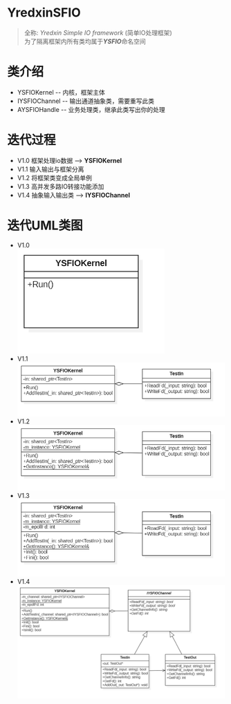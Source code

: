 # YredxinSFIO
> 全称: *Yredxin Simple IO framework* (简单IO处理框架)  
> 为了隔离框架内所有类均属于***YSFIO***命名空间  

# 类介绍
- YSFIOKernel -- 内核，框架主体
- IYSFIOChannel -- 输出通道抽象类，需要重写此类
- AYSFIOHandle -- 业务处理类，继承此类写出你的处理

# 迭代过程
- V1.0 框架处理io数据 --> **YSFIOKernel**
- V1.1 输入输出与框架分离
- V1.2 将框架类变成全局单例
- V1.3 高并发多路IO转接功能添加
- V1.4 抽象输入输出类 --> **IYSFIOChannel**

# 迭代UML类图
- V1.0   
    ![V1.0 UML图](./images/V1.0.png)
- V1.1   
    ![V1.1 UML图](./images/V1.1.png)
- V1.2   
    ![V1.2 UML图](./images/V1.2.png)
- V1.3   
    ![V1.3 UML图](./images/V1.3.png)
- V1.4   
    ![V1.4 UML图](./images/V1.4.png)